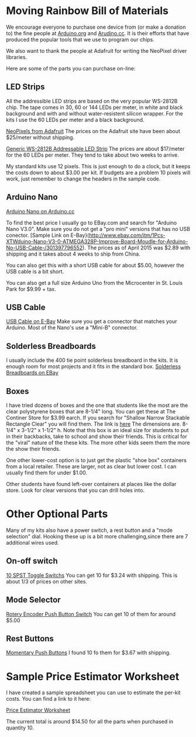 Moving Rainbow Bill of Materials
==============

We encourage everyone to purchase one device from (or make a donation to) the fine people at [Arduino.org](http://arduino.org) and [Arudino.cc](Arduino.cc).  It is their efforts that have produced the popular tools that we use to program our chips.

We also want to thank the people at Adafruit for writing the NeoPixel driver libraries.

Here are some of the parts you can purchase on-line:

LED Strips
----------
All the addressible LED strips are based on the very popular WS-2812B chip.  The tape comes in 30, 60 or 144 LEDs per meter, in white and black background and with and without water-resistent silicon wrapper.  For the kits I use the 60 LEDs per meter and a black background.

[NeoPixels from Adafruit](http://www.adafruit.com/products/1461)  The prices on the Adafruit site have been about $25/meter without shipping.

[Generic WS-2812B Addressable LED Strip](http://www.ebay.com/itm/271630703951?_trksid=p2057872.m2749.l2649)  The prices are about $17/meter for the 60 LEDs per meter.  They tend to take about two weeks to arrive.

My standard kits use 12 pixels.  This is just enough to do a clock, but it keeps the costs down to about $3.00 per kit.  If budgets are a problem 10 pixels will work, just remember to change the headers in the sample code.

Arduino Nano
----------
[Arduino Nano on Arduino.cc](http://arduino.org/products/arduino-nano)

To find the best price I usually go to EBay.com and search for "Arduino Nano V3.0".  Make sure you do not get a "pro mini" versions that has no USB conector.
[Sample Link on E-Bay}(http://www.ebay.com/itm/1Pcs-XTWduino-Nano-V3-0-ATMEGA328P-Improve-Board-Moudle-for-Arduino-No-USB-Cable-/301397796552).  The prices as of April 2015 was $2.89 with shipping and it takes about 4 weeks to ship from China.

You can also get this with a short USB cable for about $5.00, however the USB cable is a bit short.

You can also get a full size Arduino Uno from the Microcenter in St. Louis Park for $9.99 + tax.

USB Cable
----------
[USB Cable on E-Bay](http://www.ebay.com/itm/400694366986?var=670240331531)
Make sure you get a connector that matches your Arduino.  Most of the Nano's use a "Mini-B" connector.

Solderless Breadboards
----------
I usually include the 400 tie point solderless breadboard in the kits.  It is enough room for most projects and it fits in the standard box.
[Solderless Breadboards on EBay](http://www.ebay.com/itm/400-Contact-Tie-Points-Mini-Solderless-Electronic-Test-Deck-Prototype-Breadboard-/281624716146)

Boxes
-----
I have tried dozens of boxes and the one that students like the most are the clear polystyrene boxes that are 8-1/4" long.  You can get these at The Continer Store for $3.99 earch.  If you search for "Shallow Narrow Stackable Rectangle Clear" you will find them.  The link is [here](http://www.containerstore.com/shop?productId=10032168) The dimensions are. 8-1/4" x 3-1/2" x 1-1/2" h.  Note that this box is an ideal size for students to put in their backbacks, take to school and show their friends.  This is critical for the "viral" nature of the these kits.  The more other kids seem them the more the show their friends.

One other lower-cost option is to just get the plastic "shoe box" containers from a local retailer.  These are larger, not as clear but lower cost.  I can usually find them for under $1.00.

Other students have found left-over containers at places like the dollar store.  Look for clear versions that you can drill holes into.

Other Optional Parts
===================
Many of my kits also have a power switch, a rest button and a "mode selection" dial.  Hooking these up is a bit more challenging,since there are 7 additional wires used.

On-off switch
-----------
[10 SPST Toggle Switchs](http://www.ebay.com/itm/10PCS-Blue-MTS-102-3-Pin-SPDT-ON-ON-6A-125VAC-Mini-2-Position-Toggle-Switches-/261497498956) You can get 10 for $3.24 with shipping.  This is about 1/3 of prices on other sites.

Mode Selector
-------------
[Rotery Encoder Push Button Switch](http://www.ebay.com/itm/New-10pcs-12mm-Rotary-Encoder-Push-Button-Switch-Keyswitch-Electronic-Components-/331262931119) You can get 10 of them for around $5.00

Rest Buttons
-----------
[Momentary Push Buttons](http://www.ebay.com/itm/10PCS-Mini-Push-Button-PushButton-Boat-Momentary-OFF-ON-Switch-7mm-Red-/251757733306) I found 10 fo them for $3.67 with shipping.

Sample Price Estimator Worksheet
=========
I have created a sample spreadsheet you can use to estimate the per-kit costs.  You can find a link to it here:

[Price Estimator Worksheet](https://docs.google.com/spreadsheets/d/1uCfGTy7KFnmDBCn1RQVAIOsYzswlU3Z7_YUq1AavHyk/pubhtml)

The current total is around $14.50 for all the parts when purchased in quantity 10.
